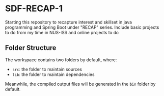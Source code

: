 # SDF-RECAP-1

Starting this repository to recapture interest and skillset in java programming and Spring Boot under "RECAP" series. Include basic projects to do from my time in NUS-ISS and online projects to do 

## Folder Structure

The workspace contains two folders by default, where:

- `src`: the folder to maintain sources
- `lib`: the folder to maintain dependencies

Meanwhile, the compiled output files will be generated in the `bin` folder by default.